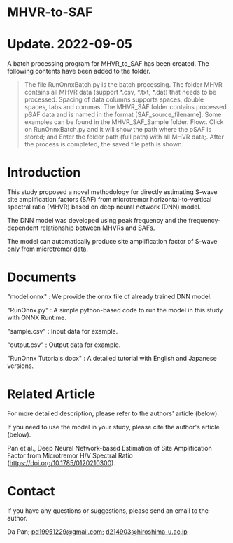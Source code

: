 # MHVR-to-SAF

# Update. 2022-09-05
A batch processing program for MHVR_to_SAF has been created.
The following contents have been added to the folder.
> The file RunOnnxBatch.py is the batch processing.
> The folder MHVR contains all MHVR data (support *.csv, *.txt, *.dat) that needs to be processed. 
  Spacing of data columns supports spaces, double spaces, tabs and commas.
> The MHVR_SAF folder contains processed pSAF data and is named in the format [SAF_source_filename]. Some examples can be found in the MHVR_SAF_Sample folder.
> Flow:.
Click on RunOnnxBatch.py and it will show the path where the pSAF is stored; and
Enter the folder path (full path) with all MHVR data;.
After the process is completed, the saved file path is shown.

# Introduction
This study proposed a novel methodology for directly estimating S-wave site amplification factors (SAF) from microtremor 
horizontal-to-vertical spectral ratio (MHVR) based on deep neural network (DNN) model. 

The DNN model was developed using peak frequency and the frequency-dependent relationship between MHVRs and SAFs.

The model can automatically produce site amplification factor of S-wave only from microtremor data.

# Documents
"model.onnx" : We provide the onnx file of already trained DNN model.

"RunOnnx.py" : A simple python-based code to run the model in this study with ONNX Runtime.

"sample.csv" : Input data for example.

"output.csv" : Output data for example.

"RunOnnx Tutorials.docx" : A detailed tutorial with English and Japanese versions.

# Related Article
For more detailed description, please refer to the authors' article (below).

If you need to use the model in your study, please cite the author's article (below).

Pan et al., Deep Neural Network-based Estimation of Site Amplification Factor from Microtremor H/V Spectral Ratio (https://doi.org/10.1785/0120210300).

# Contact
If you have any questions or suggestions, please send an email to the author.

Da Pan; pd19951229@gmail.com; d214903@hiroshima-u.ac.jp
